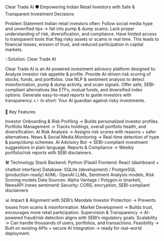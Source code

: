 Clear Trade AI
🛡️ Empowering Indian Retail Investors with Safe & Transparent Investment Decisions

Problem Statement
Indian retail investors often:
            Follow social media hype and unverified tips → fall into pump & dump scams.
            Lack proper understanding of risk, diversification, and compliance.
            Have limited access to transparent tools that flag risky assets or scams in real time.
            This leads to financial losses, erosion of trust, and reduced participation in capital markets.

💡Solution: Clear Trade AI

Clear Trade AI is an AI-powered investment advisory platform designed to:
Analyze investor risk appetite & profile.
Provide AI-driven risk scoring of stocks, funds, and portfolios.
Use NLP & sentiment analysis to detect misinformation, pump & dump activity, and scam signals.
Offer safe, SEBI-compliant alternatives like ETFs, mutual funds, and diversified index options.
Generate easy-to-read reports to guide investors with transparency.
👉 In short: Your AI guardian against risky investments.


🚀 Key Features

Investor Onboarding & Risk Profiling → Builds personalized investor profiles.
Portfolio Management → Tracks holdings, overall portfolio health, and diversification.
AI Risk Analysis → Assigns risk scores with reasons + safer alternatives.
News & Social Media Monitoring → Real-time detection of hype & pump/dump schemes.
AI Advisory Bot → SEBI-compliant investment suggestions in plain language.
Reports & Compliance → Weekly portfolio/risk reports with SEBI disclaimers.

🛠️ Technology Stack
Backend: Python (Flask)
Frontend: React (dashboard + chatbot interface)
Database: SQLite (development) / PostgreSQL (production-ready)
AI/ML: OpenAI LLMs, Sentiment Analysis models, Risk Scoring models
Data Sources: Alpha Vantage / Polygon.io (market), NewsAPI (news sentiment)
Security: CORS, encryption, SEBI-compliant disclaimers


📊 Impact & Alignment with SEBI’s Mandate
Investor Protection → Prevents losses from scams & misinformation.
Market Development → Builds trust, encourages more retail participation.
Supervision & Transparency → AI-powered fraud/risk detection aligns with SEBI’s regulatory goals.
Scalability → Can handle thousands of users, portfolios, and transactions.
Feasibility → Built on existing APIs + secure AI integration → ready for real-world deployment.
